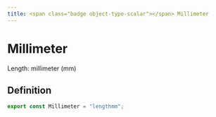 ```yaml
---
title: <span class="badge object-type-scalar"></span> Millimeter
---
```

# <span class="badge object-type-scalar"></span> Millimeter

Length: millimeter (mm)

## Definition

```typescript
export const Millimeter = "lengthmm";

```
